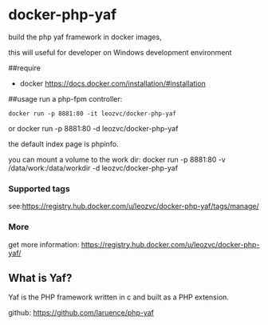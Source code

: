 # docker-php-yaf
build the php yaf framework in docker images,

this will useful for developer on Windows development environment

##require
- docker https://docs.docker.com/installation/#installation

##usage
run a php-fpm controller:

    docker run -p 8881:80 -it leozvc/docker-php-yaf
or
    docker run -p 8881:80 -d leozvc/docker-php-yaf

the default index page is phpinfo.

you can mount a volume to the work dir:
    docker run -p 8881:80 -v /data/work:/data/workdir  -d leozvc/docker-php-yaf
### Supported tags
see:https://registry.hub.docker.com/u/leozvc/docker-php-yaf/tags/manage/

### More
get more information: https://registry.hub.docker.com/u/leozvc/docker-php-yaf/

## What is Yaf?
Yaf is the PHP framework written in c and built as a PHP extension.

github: https://github.com/laruence/php-yaf

